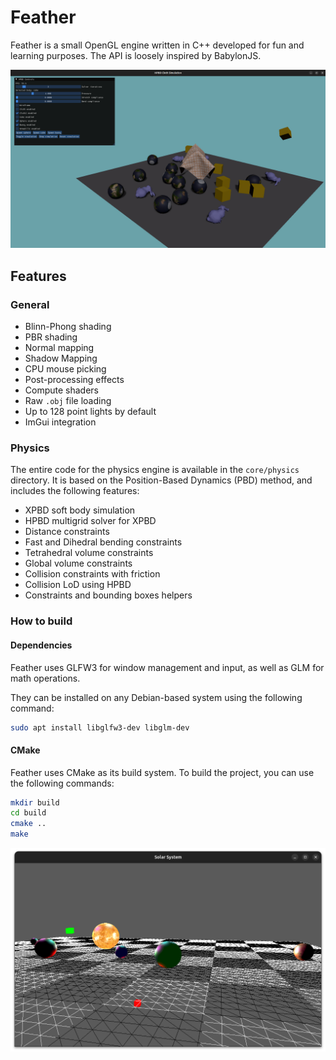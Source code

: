 # Feather
 
Feather is a small OpenGL engine written in C++ developed for fun and learning purposes. The API is loosely inspired by BabylonJS.

![HXPBD](img.png)

## Features

### General

- Blinn-Phong shading
- PBR shading
- Normal mapping
- Shadow Mapping
- CPU mouse picking
- Post-processing effects
- Compute shaders
- Raw `.obj` file loading
- Up to 128 point lights by default
- ImGui integration

### Physics

The entire code for the physics engine is available in the `core/physics` directory. It is based on the Position-Based Dynamics (PBD) method, and includes the following features:

- XPBD soft body simulation
- HPBD multigrid solver for XPBD
- Distance constraints
- Fast and Dihedral bending constraints
- Tetrahedral volume constraints
- Global volume constraints
- Collision constraints with friction
- Collision LoD using HPBD
- Constraints and bounding boxes helpers

### How to build

#### Dependencies

Feather uses GLFW3 for window management and input, as well as GLM for math operations.

They can be installed on any Debian-based system using the following command:

```bash
sudo apt install libglfw3-dev libglm-dev
```

#### CMake

Feather uses CMake as its build system. To build the project, you can use the following commands:

```bash
mkdir build
cd build
cmake ..
make
```


![Many Point Lights](./coverImages/cover0.png)